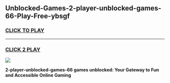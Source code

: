 
## Unblocked-Games-2-player-unblocked-games-66-Play-Free-ybsgf
<h3>
<a href="https://premium76.site?title=2-player-unblocked-games-66&ref=21A">CLICK TO PLAY</a></h3>
<hr>

<h3>
<a href="https://premium76.site?title=2-player-unblocked-games-66&ref=21A">CLICK 2 PLAY</a>
  
</h3>

<a href="https://premium76.site?title=2-player-unblocked-games-66&ref=21A"><img src="https://clearcache.store/games.png"></a>


**2-player-unblocked-games-66 games unblocked: Your Gateway to Fun and Accessible Online Gaming**
